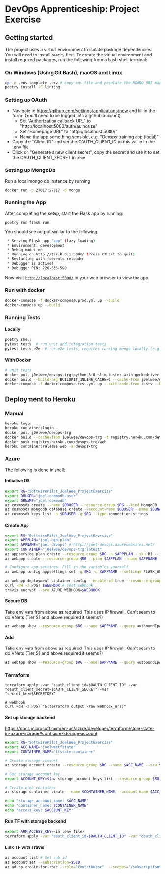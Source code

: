 # DevOps Apprenticeship: Project Exercise

## Getting started

The project uses a virtual environment to isolate package dependencies. You will need to install `poetry` first. To create the virtual environment and install required packages, run the following from a bash shell terminal:

### On Windows (Using Git Bash), macOS and Linux

```bash
cp -n .env.template .env # copy env file and populate the MONGO_URI manually
poetry install -E linting
```

### Setting up OAuth

- Navigate to https://github.com/settings/applications/new and fill in the form. (You'll need to be logged into a github account)
  - Set "Authorization callback URL" to "http://localhost:5000/auth/authorize"
  - Set "Homepage URL" to "http://localhost:5000/"
  - Name the app something sensible, e.g. "Devops training app (local)"
- Copy the "Client ID" and set the OAUTH_CLIENT_ID to this value in the .env file
- Click on "Generate a new client secret", copy the secret and use it to set the OAUTH_CLIENT_SECRET in .env

### Setting up MongoDb

Run a local mongo db instance by running

```bash
docker run -p 27017:27017 -d mongo
```

### Running the App

After completing the setup, start the Flask app by running:

```bash
poetry run flask run
```

You should see output similar to the following:

```bash
 * Serving Flask app "app" (lazy loading)
 * Environment: development
 * Debug mode: on
 * Running on http://127.0.0.1:5000/ (Press CTRL+C to quit)
 * Restarting with fsevents reloader
 * Debugger is active!
 * Debugger PIN: 226-556-590
```

Now visit [`http://localhost:5000/`](http://localhost:5000/) in your web browser to view the app.

### Run with docker

```sh
docker-compose -f docker-compose.prod.yml up --build
docker-compose up --build
```

### Running Tests

#### Locally

```python
poetry shell
pytest tests  # run unit and integration tests
pytest tests_e2e  # run e2e tests, requires running mongo locally (e.g. via docker) and setting the connection uri appropriately (e.g. via env variable)
```

#### With Docker

```sh
# unit tests
docker pull j0elwee/devops-trg:python-3.8-slim-buster-with-geckodriver
docker build --build-arg BUILDKIT_INLINE_CACHE=1 --cache-from j0elwee/devops-trg:python-3.8-slim-buster-with-geckodriver -t j0elwee/devops-trg:python-3.8-slim-buster-with-geckodriver -f Dockerfile.test.base .
docker-compose -f docker-compose.test.yml up --exit-code-from tests --build
```

## Deployment to Heroku

### Manual

```sh
heroku login
heroku container:login
docker pull j0elwee/devops-trg
docker build --cache-from j0elwee/devops-trg -t registry.heroku.com/devops-trg/web --target production .
docker push registry.heroku.com/devops-trg/web
heroku container:release web -a devops-trg
```

### Azure

The following is done in shell:

#### Initialise DB

```sh
export RG="SoftwirePilot_JoelWee_ProjectExercise"
export DBUSER="joel-cosmodb-user"
export DBNAME="joel-cosmodb"
az cosmosdb create --name $DBUSER --resource-group $RG --kind MongoDB
az cosmosdb mongodb database create --account-name $DBUSER --name $DBNAME --resource-group $RG
az cosmosdb keys list -n $DBUSER -g $RG --type connection-strings
```

#### Create App

```sh
export RG="SoftwirePilot_JoelWee_ProjectExercise"
export APPPLAN="joel-app-plan"
export APPNAME="joel-devops" # http://joel-devops.azurewebsites.net/
export CONTAINER="j0elwee/devops-trg:latest"
az appservice plan create --resource-group $RG -n $APPPLAN --sku B1 --is-linux
az webapp create --resource-group $RG --plan $APPPLAN --name $APPNAME --deployment-container-image-name $CONTAINER

# Configure app settings. Fill in the variables yourself
az webapp config appsettings set -g $RG -n $APPNAME --settings FLASK_APP=$FLASK_APP MONGO_URI=$MONGO_URI OAUTH_CLIENT_ID=$OAUTH_CLIENT_ID  OAUTH_CLIENT_SECRET=$OAUTH_CLIENT_SECRET SECRET_KEY=$SECRET_KEY

az webapp deployment container config --enable-cd true --resource-group $RG --name $APPNAME
curl -dH -X POST $WEBHOOK # Test webhook
travis encrypt --pro AZURE_WEBHOOK=$WEBHOOK
```

#### Secure DB

Take env vars from above as required. This uses IP firewall. Can't seem to do VNets (Tier S1 and above required it seems?)

```sh
az webapp show --resource-group $RG --name $APPNAME --query outboundIpAddresses --output tsv # Call this and add the IPs to the azure portal
```

#### Add

Take env vars from above as required. This uses IP firewall. Can't seem to do VNets (Tier S1 and above required it seems?)

```sh
az webapp show --resource-group $RG --name $APPNAME --query outboundIpAddresses --output tsv # Call this and add the IPs to the azure portal
```

### Terraform

```
terraform apply -var "oauth_client_id=$OAUTH_CLIENT_ID" -var "oauth_client_secret=$OAUTH_CLIENT_SECRET" -var "secret_key=$SECRETKEY"

# webhook
curl -dH -X POST "$(terraform output -raw webhook_url)"
```

#### Set up storage backend

https://docs.microsoft.com/en-us/azure/developer/terraform/store-state-in-azure-storage#configure-storage-account

```sh
export RG="SoftwirePilot_JoelWee_ProjectExercise"
export ACC_NAME="joelweetfstate"
export CONTAINER_NAME="tfstate-container"

# Create storage account
az storage account create --resource-group $RG --name $ACC_NAME --sku Standard_LRS --encryption-services blob

# Get storage account key
export ACCOUNT_KEY=$(az storage account keys list --resource-group $RG --account-name $ACC_NAME --query '[0].value' -o tsv)

# Create blob container
az storage container create --name $CONTAINER_NAME --account-name $ACC_NAME --account-key $ACCOUNT_KEY

echo "storage_account_name: $ACC_NAME"
echo "container_name: $CONTAINER_NAME"
echo "access_key: $ACCOUNT_KEY"
```

#### Run TF with storage backend

```sh
export ARM_ACCESS_KEY=<in .env file>
terraform apply -var "oauth_client_id=$OAUTH_CLIENT_ID" -var "oauth_client_secret=$OAUTH_CLIENT_SECRET" -var "secret_key=$SECRETKEY"

```

#### Link TF with Travis

```sh
az account list # Get sub id
az account set --subscription=$SID
az ad sp create-for-rbac --role="Contributor"  --scopes="/subscriptions/$SID/resourceGroups/$RG" # Run in powershell. Create Service principal and add ARM_CLIENT_ID, ARM_TENANT_ID, ARM_SUBSCRIPTION_ID and ARM_CLIENT_SECRET to travis config

```
